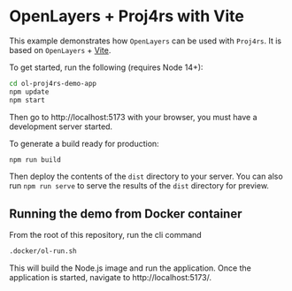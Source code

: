 # OpenLayers + Proj4rs with Vite

This example demonstrates how `OpenLayers` can be used with `Proj4rs`. It is based on `OpenLayers` + [Vite](https://vitejs.dev/).

To get started, run the following (requires Node 14+):

```bash
cd ol-proj4rs-demo-app
npm update
npm start
```

Then go to http://localhost:5173 with your browser, you must have a development server started.

To generate a build ready for production:

```bash
npm run build
```

Then deploy the contents of the `dist` directory to your server.
You can also run `npm run serve` to serve the results of the `dist` directory for preview.

## Running the demo from Docker container

From the root of this repository, run the cli command 

```bash
.docker/ol-run.sh
```

This will build the Node.js image and run the application. Once the application
is started, navigate to http://localhost:5173/.
